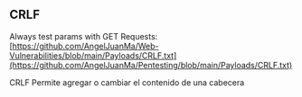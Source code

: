 ## CRLF
Always test params with GET Requests: [https://github.com/AngelJuanMa/Web-Vulnerabilities/blob/main/Payloads/CRLF.txt](https://github.com/AngelJuanMa/Pentesting/blob/main/Payloads/CRLF.txt)

CRLF Permite agregar o cambiar el contenido de una cabecera
